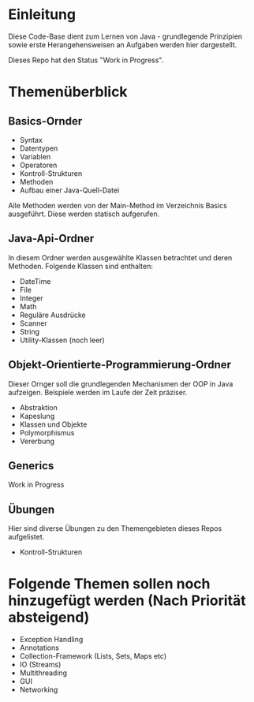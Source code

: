# Einleitung
Diese Code-Base dient zum Lernen von Java - grundlegende Prinzipien sowie erste Herangehensweisen an Aufgaben werden hier dargestellt. 

Dieses Repo hat den Status "Work in Progress".

# Themenüberblick

## Basics-Ornder
- Syntax
- Datentypen
- Variablen
- Operatoren
- Kontroll-Strukturen
- Methoden
- Aufbau einer Java-Quell-Datei

Alle Methoden werden von der Main-Method im Verzeichnis Basics ausgeführt. Diese werden statisch aufgerufen.

## Java-Api-Ordner
In diesem Ordner werden ausgewählte Klassen betrachtet und deren Methoden. Folgende Klassen sind enthalten:

- DateTime
- File
- Integer
- Math
- Reguläre Ausdrücke
- Scanner
- String
- Utility-Klassen (noch leer)

## Objekt-Orientierte-Programmierung-Ordner
Dieser Ornger soll die grundlegenden Mechanismen der OOP in Java aufzeigen. Beispiele werden im Laufe der Zeit präziser. 

- Abstraktion
- Kapeslung
- Klassen und Objekte
- Polymorphismus
- Vererbung

## Generics
Work in Progress

## Übungen
Hier sind diverse Übungen zu den Themengebieten dieses Repos aufgelistet. 

- Kontroll-Strukturen


# Folgende Themen sollen noch hinzugefügt werden (Nach Priorität absteigend)
- Exception Handling
- Annotations
- Collection-Framework (Lists, Sets, Maps etc)
- IO (Streams)
- Multithreading
- GUI
- Networking
